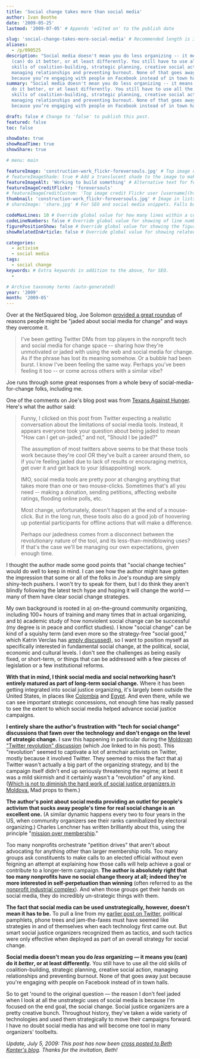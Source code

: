 ```yaml
---
title: 'Social change takes more than social media'
author: Ivan Boothe
date: '2009-05-25'
lastmod: '2009-07-05' # Appends 'edited on' to the publish date

slug: 'social-change-takes-more-social-media' # Recommended length is 3 to 5 words.
aliases:
  - /p/090525
description: "Social media doesn't mean you do less organizing -- it means you
  (can) do it better, or at least differently. You still have to use all the old
  skills of coalition-building, strategic planning, creative social action,
  managing relationships and preventing burnout. None of that goes away just
  because you’re engaging with people on Facebook instead of in town halls." # For SEO and social media snippets.
summary: "Social media doesn't mean you do less organizing -- it means you (can)
  do it better, or at least differently. You still have to use all the old
  skills of coalition-building, strategic planning, creative social action,
  managing relationships and preventing burnout. None of that goes away just
  because you’re engaging with people on Facebook instead of in town halls." # For the post in lists.

draft: false # Change to 'false' to publish this post.
featured: false
toc: false

showDate: true
showReadTime: true
showShare: true

# menu: main

featureImage: 'construction-work_flickr-foreversouls.jpg' # Top image on post.
# featureImageShade: true # Add a translucent shade to the image to make overlaid text easier to read.
featureImageAlt: 'Working to build something' # Alternative text for featured image.
featureImageCreditFlickr: 'foreversouls'
# featureImageCreditCustom: 'Top image credit Flickr user [username](https://www.flickr.com/photos/username).'
thumbnail: 'construction-work_flickr-foreversouls.jpg' # Image in lists of posts.
# shareImage: 'share.jpg' # For SEO and social media snippets. Falls back to thumbnail (if set) or featureImage.

codeMaxLines: 10 # Override global value for how many lines within a code block before auto-collapsing.
codeLineNumbers: false # Override global value for showing of line numbers within code block.
figurePositionShow: false # Override global value for showing the figure label.
showRelatedInArticle: false # Override global value for showing related posts in this series at the end of the content.

categories:
  - activism
  - social media
tags:
  - social change
keywords: # Extra keywords in addition to the above, for SEO.
  -

# Archive taxonomy terms (auto-generated)
year: '2009'
month: '2009-05'
---
```


Over at the NetSquared blog, Joe Solomon
[provided a great roundup](https://web.archive.org/web/20090525121410/http://www.netsquared.org:80/jaded-about-social-media-for-change-lets-talk-about-it)
of reasons people might be "jaded about social media for change" and ways they
overcome it.

> I've been getting Twitter DMs from top players in the nonprofit tech and
> social media for change space -- sharing how they're unmotivated or jaded with
> using the web and social media for change. As if the phrase has lost its
> meaning somehow. Or a bubble had been burst. I know I've been feeling the same
> way. Perhaps you've been feeling it too -- or come across others with a
> similar vibe?

Joe runs through some great responses from a whole bevy of
social-media-for-change folks, including me.

One of the comments on Joe's blog post was from
[Texans Against Hunger](https://texansagainsthunger.blogspot.com/). Here's what
the author said:

> Funny, I clicked on this post from Twitter expecting a realistic conversation
> about the limitations of social media tools. Instead, it appears everyone took
> your question about being jaded to mean "How can I get un-jaded," and not,
> "Should I be jaded?"
>
> The assumption of most twitters above seems to be that these tools work
> because they're cool OR they've built a career around them, so if you're
> feeling jaded due to lack of results or encouraging metrics, get over it and
> get back to your (disappointing) work.
>
> IMO, social media tools are pretty poor at changing anything that takes more
> than one or two mouse-clicks. Sometimes that's all you need -- making a
> donation, sending petitions, affecting website ratings, flooding online polls,
> etc.
>
> Most change, unfortunately, doesn't happen at the end of a mouse-click. But in
> the long run, these tools also do a good job of hoovering up potential
> participants for offline actions that will make a difference.
>
> Perhaps our jadedness comes from a disconnect between the revolutionary nature
> of the tool, and its less-than-mindblowing uses? If that's the case we'll be
> managing our own expectations, given enough time.

I thought the author made some good points that "social change techies" would do
well to keep in mind. I can see how the author might have gotten the impression
that some or all of the folks in Joe's roundup are simply shiny-tech pushers. I
won't try to speak for them, but I do think they aren't blindly following the
latest tech hype and hoping it will change the world — many of them have clear
social change strategies.

My own background is rooted in a) on-the-ground community organizing, including
100+ hours of training and many times that in actual organizing, and b) academic
study of how nonviolent social change can be successful (my degree is in peace
and conflict studies). I know "social change" can be kind of a squishy term (and
even more so the strategy-free "social good," which Katrin Verclas has
[amply discussed](https://web.archive.org/web/20130122173735/http://katrinskaya.tumblr.com/post/89065553/charity-versus-change-and-why-aid-is-bad-part-1)),
so I want to position myself as specifically interested in fundamental social
change, at the political, social, economic and cultural levels. I don't see the
challenges as being easily fixed, or short-term, or things that can be addressed
with a few pieces of legislation or a few institutional reforms.

**With that in mind, I think social media and social networking hasn't entirely
matured as part of long-term social change.** Where it has been getting
integrated into social justice organizing, it's largely been outside the United
States, in places like
[Colombia](https://web.archive.org/web/20110907201210/http://info.howcast.com/press/releases/facebook-google-youtube-mtv-howcast-columbia)
and
[Egypt](https://ethanzuckerman.com/2006/09/16/alaa-on-egyptian-blogs-and-activism/).
And even there, while we can see important strategic concessions, not enough
time has really passed to see the extent to which social media helped advance
social justice campaigns.

**I entirely share the author's frustration with "tech for social change"
discussions that fawn over the technology and don't engage on the level of
strategic change.** I saw this happening in particular during the
[Moldovan "Twitter revolution" discussion](/blog/2009/04/fire-food-why-theres-no-such-thing-twitter-revolution)
(which Joe linked to in his post). This "revolution" seemed to captivate a lot
of armchair activists on Twitter, mostly because it involved Twitter. They
seemed to miss the fact that a) Twitter wasn't actually a big part of the
organizing strategy, and b) the campaign itself didn't end up seriously
threatening the regime; at best it was a mild skirmish and it certainly wasn't a
"revolution" of any kind.
([Which is not to diminish the hard work of social justice organizers in Moldova.](/blog/2009/04/fire-food-why-theres-no-such-thing-twitter-revolution#comment-46)
Mad props to them.)

**The author's point about social media providing an outlet for people's
activism that sucks away people's time for real social change is an excellent
one.** (A similar dynamic happens every two to four years in the US, when
community organizers see their ranks cannibalized by electoral organizing.)
Charles Lenchner has written brilliantly about this, using the principle
"[mission over membership](https://web.archive.org/web/20110906011455/http://nten.org/blog/2008/04/22/mission-over-membership-in-online-advocacy)."

Too many nonprofits orchestrate "petition drives" that aren't about advocating
for anything other than larger membership rolls. Too many groups ask
constituents to make calls to an elected official without even feigning an
attempt at explaining how those calls will help achieve a goal or contribute to
a longer-term campaign. **The author is absolutely right that too many
nonprofits have no social change theory at all; indeed they're more interested
in self-perpetuation than winning** (often referred to as the
[nonprofit industrial complex](https://www.dukeupress.edu/the-revolution-will-not-be-funded)).
And when those groups get their hands on social media, they do incredibly
un-strategic things with them.

**The fact that social media can be used unstrategically, however, doesn't mean
it has to be.** To pull a line from my
[earlier post on Twitter](/blog/2009/04/fire-food-why-theres-no-such-thing-twitter-revolution),
political pamphlets, phone trees and jam-the-faxes must have seemed like
strategies in and of themselves when each technology first came out. But smart
social justice organizers recognized them as tactics, and such tactics were only
effective when deployed as part of an overall strategy for social change.

**Social media doesn't mean you do _less_ organizing — it means you (can) do it
_better_, or at least differently.** You still have to use all the old skills of
coalition-building, strategic planning, creative social action, managing
relationships and preventing burnout. None of that goes away just because you're
engaging with people on Facebook instead of in town halls.

So to get 'round to the original question — the reason I don't feel jaded when I
look at all the unstrategic uses of social media is because I'm focused on the
end goal, the social change. Social justice organizers are a pretty creative
bunch. Throughout history, they've taken a wide variety of technologies and used
them strategically to move their campaigns forward. I have no doubt social media
has and will become one tool in many organizers' toolbelts.

_Update, July 5, 2009: This post has now been
[cross posted to Beth Kanter's blog](https://beth.typepad.com/beths_blog/2009/07/guest-post-by-ivan-boothe-social-change-takes-more-than-social-media.html).
Thanks for the invitation, Beth!_
